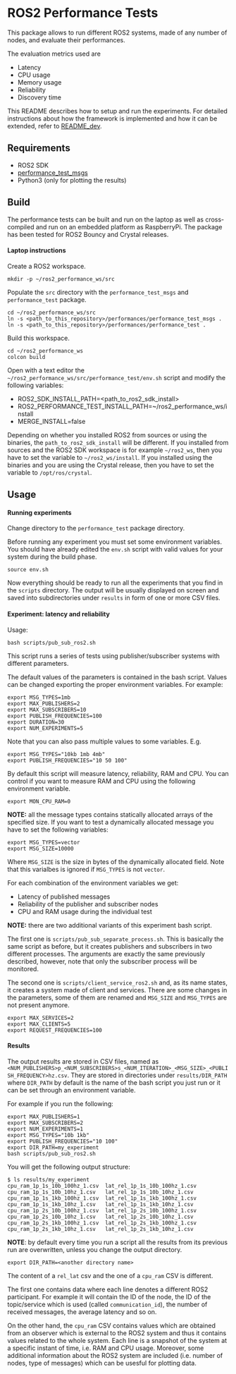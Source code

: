 # ROS2 Performance Tests

This package allows to run different ROS2 systems, made of any number of nodes, and evaluate their performances.

The evaluation metrics used are

 - Latency
 - CPU usage
 - Memory usage
 - Reliability
 - Discovery time

This README describes how to setup and run the experiments.
For detailed instructions about how the framework is implemented and how it can be extended, refer to [README_dev](README_dev.md).

## Requirements

 - ROS2 SDK
 - [performance_test_msgs](../performance_test_msgs)
 - Python3 (only for plotting the results)


## Build

The performance tests can be built and run on the laptop as well as cross-compiled and run on an embedded platform as RaspberryPi.
The package has been tested for ROS2 Bouncy and Crystal releases.

#### Laptop instructions

Create a ROS2 workspace.

    mkdir -p ~/ros2_performance_ws/src

Populate the `src` directory with the `performance_test_msgs` and `performance_test` package.

    cd ~/ros2_performance_ws/src
    ln -s <path_to_this_repository>/performances/performance_test_msgs .
    ln -s <path_to_this_repository>/performances/performance_test .

Build this workspace.

    cd ~/ros2_performance_ws
    colcon build

Open with a text editor the `~/ros2_performance_ws/src/performance_test/env.sh` script and modify the following variables:

 - ROS2_SDK_INSTALL_PATH=<path_to_ros2_sdk_install>
 - ROS2_PERFORMANCE_TEST_INSTALL_PATH=~/ros2_performance_ws/install
 - MERGE_INSTALL=false

Depending on whether you installed ROS2 from sources or using the binaries, the `path_to_ros2_sdk_install` will be different.
If you installed from sources and the ROS2 SDK workspace is for example `~/ros2_ws`, then you have to set the variable to `~/ros2_ws/install`.
If you installed using the binaries and you are using the Crystal release, then you have to set the variable to `/opt/ros/crystal`.


## Usage

#### Running experiments

Change directory to the `performance_test` package directory.

Before running any experiment you must set some environment variables.
You should have already edited the `env.sh` script with valid values for your system during the build phase.

    source env.sh

Now everything should be ready to run all the experiments that you find in the `scripts` directory.
The output will be usually displayed on screen and saved into subdirectories under `results` in form of one or more CSV files.

#### Experiment: latency and reliability

Usage:

    bash scripts/pub_sub_ros2.sh


This script runs a series of tests using publisher/subscriber systems with different parameters.

The default values of the parameters is contained in the bash script.
Values can be changed exporting the proper environment variables.
For example:

    export MSG_TYPES=1mb
    export MAX_PUBLISHERS=2
    export MAX_SUBSCRIBERS=10
    export PUBLISH_FREQUENCIES=100
    export DURATION=30
    export NUM_EXPERIMENTS=5

Note that you can also pass multiple values to some variables.
E.g.

    export MSG_TYPES="10kb 1mb 4mb"
    export PUBLISH_FREQUENCIES="10 50 100"

By default this script will measure latency, reliability, RAM and CPU.
You can control if you want to measure RAM and CPU using the following environment variable.

    export MON_CPU_RAM=0


**NOTE:** all the message types contains statically allocated arrays of the specified size.
If you want to test a dynamically allocated message you have to set the following variables:

    export MSG_TYPES=vector
    export MSG_SIZE=10000

Where `MSG_SIZE` is the size in bytes of the dynamically allocated field.
Note that this varialbes is ignored if `MSG_TYPES` is not `vector`.


For each combination of the environment variables we get:
- Latency of published messages
- Reliability of the publisher and subscriber nodes
- CPU and RAM usage during the individual test


**NOTE:** there are two additional variants of this experiment bash script.

The first one is `scripts/pub_sub_separate_process.sh`.
This is basically the same script as before, but it creates publishers and subscribers in two different processes.
The arguments are exactly the same previously described, however, note that only the subscriber process will be monitored.

The second one is `scripts/client_service_ros2.sh` and, as its name states, it creates a system made of client and services.
There are some changes in the parameters, some of them are renamed and `MSG_SIZE` and `MSG_TYPES` are not present anymore.

    export MAX_SERVICES=2
    export MAX_CLIENTS=5
    export REQUEST_FREQUENCIES=100


#### Results

The output results are stored in CSV files, named as `<NUM_PUBLISHERS>p_<NUM_SUBSCRIBERS>s_<NUM_ITERATION>_<MSG_SIZE>_<PUBLISH_FREQUENCY>hz.csv`.
They are stored in directories under `results/DIR_PATH` where `DIR_PATH` by default is the name of the bash script you just run or it can be set through an environment variable.

For example if you run the following:

    export MAX_PUBLISHERS=1
    export MAX_SUBSCRIBERS=2
    export NUM_EXPERIMENTS=1
    export MSG_TYPES="10b 1kb"
    export PUBLISH_FREQUENCIES="10 100"
    export DIR_PATH=my_experiment
    bash scripts/pub_sub_ros2.sh

You will get the following output structure:

```
$ ls results/my_experiment
cpu_ram_1p_1s_10b_100hz_1.csv  lat_rel_1p_1s_10b_100hz_1.csv
cpu_ram_1p_1s_10b_10hz_1.csv   lat_rel_1p_1s_10b_10hz_1.csv
cpu_ram_1p_1s_1kb_100hz_1.csv  lat_rel_1p_1s_1kb_100hz_1.csv
cpu_ram_1p_1s_1kb_10hz_1.csv   lat_rel_1p_1s_1kb_10hz_1.csv
cpu_ram_1p_2s_10b_100hz_1.csv  lat_rel_1p_2s_10b_100hz_1.csv
cpu_ram_1p_2s_10b_10hz_1.csv   lat_rel_1p_2s_10b_10hz_1.csv
cpu_ram_1p_2s_1kb_100hz_1.csv  lat_rel_1p_2s_1kb_100hz_1.csv
cpu_ram_1p_2s_1kb_10hz_1.csv   lat_rel_1p_2s_1kb_10hz_1.csv
```

**NOTE**: by default every time you run a script all the results from its previous run are overwritten, unless you change the output directory.

    export DIR_PATH=<another directory name>


The content of a `rel_lat` csv and the one of a `cpu_ram` CSV is different.

The first one contains data where each line denotes a different ROS2 participant.
For example it will contain the ID of the node, the ID of the topic/service which is used (called `communication_id`), the number of received messages, the average latency and so on.

On the other hand, the `cpu_ram` CSV contains values which are obtained from an observer which is external to the ROS2 system and thus it contains values related to the whole system.
Each line is a snapshot of the system at a specific instant of time, i.e. RAM and CPU usage.
Moreover, some additional information about the ROS2 system are included (i.e. number of nodes, type of messages) which can be usesful for plotting data.
